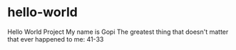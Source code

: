 # hello-world
Hello World Project
My name is Gopi
The greatest thing that doesn't matter that ever happened to me: 41-33
